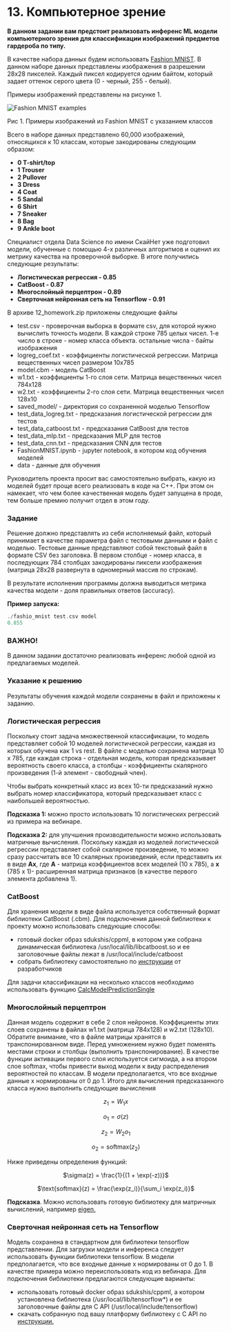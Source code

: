 # 13. Компьютерное зрение
**В данном задании вам предстоит реализовать инференс ML модели компьютерного зрения для классификации изображений предметов гардероба по типу.**

В качестве набора данных будем использовать [Fashion MNIST](https://www.kaggle.com/datasets/zalando-research/fashionmnist). В данном наборе данных представлены изображения в разрешении 28x28 пикселей. Каждый пиксел кодируется одним байтом, который задает оттенок серого цвета (0 - черный, 255 - белый).

Примеры изображений представлены на рисунке 1.

![Fashion MNIST examples](https://www.tensorflow.org/tutorials/keras/classification_files/output_oZTImqg_CaW1_0.png "aspect=1")

Рис 1. Примеры изображений из Fashion MNIST с указанием классов

Всего в наборе данных представлено 60,000 изображений, относящихся к 10 классам, которые закодированы следующим образом:

- **0 T-shirt/top**
- **1 Trouser**
- **2 Pullover**
- **3 Dress**
- **4 Coat**
- **5 Sandal**
- **6 Shirt**
- **7 Sneaker**
- **8 Bag**
- **9 Ankle boot**

Специалист отдела Data Science по имени СкайНет уже подготовил модели, обученные с помощью 4-х различных алгоритмов и оценил их метрику качества на проверочной выборке. В итоге получились следующие результаты:

- **Логистическая регрессия - 0.85**
- **CatBoost - 0.87**
- **Многослойный перцептрон - 0.89**
- **Сверточная нейронная сеть на Tensorflow - 0.91**

В архиве 12_homework.zip приложены следующие файлы

- test.csv - проверочная выборка в формате csv, для которой нужно вычислить точность модели. В каждой строке 785 целых чисел. 1-е число в строке - номер класса объекта. остальные числа - байты изображения
- logreg_coef.txt - коэффициенты логистической регрессии. Матрица вещественных чисел размером 10x785
- model.cbm - модель CatBoost
- w1.txt - коэффициенты 1-го слоя сети. Матрица вещественных чисел 784x128
- w2.txt - коэффициенты 2-го слоя сети. Матрица вещественных чисел 128x10
- saved_model/ - директория со сохраненной моделью Tensorflow
- test_data_logreg.txt - предсказания логистической регрессии для тестов
- test_data_catboost.txt - предсказания CatBoost для тестов
- test_data_mlp.txt - предсказания MLP для тестов
- test_data_cnn.txt - предсказания CNN для тестов
- FashionMNIST.ipynb - jupyter notebook, в котором код обучения моделей
- data - данные для обучения

Руководитель проекта просит вас самостоятельно выбрать, какую из моделей будет проще всего реализовать в коде на C++. При этом он намекает, что чем более качественная модель будет запущена в проде, тем больше премию получит отдел в этом году.

### Задание

Решение должно представлять из себя исполняемый файл, который принимает в качестве параметра файл с тестовыми данными и файл с моделью. Тестовые данные представляют собой текстовый файл в формате CSV без заголовка. В первом столбце - номер класса, в последующих 784 столбцах закодированы пиксели изображения (матрица 28x28 развернута в одномерный массив по строкам).

В результате исполнения программы должна выводиться метрика качества модели - доля правильных ответов (accuracy).

**Пример запуска:**

```cpp
./fashio_mnist test.csv model
0.855
```

### ВАЖНО!

В данном задании достаточно реализовать инференс любой одной из предлагаемых моделей.

### Указание к решению

Результаты обучения каждой модели сохранены в файл и приложены к заданию.
### Логистическая регрессия
Поскольку стоит задача множественной классификации, то модель представляет собой 10 моделей логистической регрессии, каждая из которых обучена как 1 vs rest. В файле с моделью сохранена матрица 10 x 785, где каждая строка - отдельная модель, которая предсказывает вероятность своего класса, а столбцы - коэффициенты скалярного произведения (1-й элемент - свободный член).

Чтобы выбрать конкретный класс из всех 10-ти предсказаний нужно выбрать номер классификатора, который предсказывает класс с наибольшей вероятностью.

**Подсказка 1:** можно просто использовать 10 логистических регрессий из примера на вебинаре.

**Подсказка 2:** для улучшения производительности можно использовать матричные вычисления. Поскольку каждая из моделей логистической регрессии представляет собой скалярное произведение, то можно сразу рассчитать все 10 скалярных произведений, если представить их в виде **Ax**, где **A** - матрица коэффициентов всех моделей (10 x 785), а **x** (785 x 1)- расширенная матрица признаков (в качестве первого элемента добавлена 1).

### CatBoost

Для хранения модели в виде файла используется собственный формат библиотеки CatBoost (.cbm). Для подключения данной библиотеки к проекту можно использовать следующие способы:

- готовый docker образ sdukshis/cppml, в котором уже собрана динамическая библиотека /usr/local/lib/libcatboost.so и ее заголовочные файлы лежат в /usr/local/include/catboost
- собрать библиотеку самостоятельно по [инструкции](https://catboost.ai/en/docs/concepts/c-plus-plus-api_dynamic-c-pluplus-wrapper) от разработчиков

Для задачи классификации на несколько классов необходимо использовать функцию [CalcModelPredictionSingle](https://github.com/catboost/catboost/blob/43fe3188b6168e13fbd6bf3b3ebce8c23a0329ee/catboost/libs/model_interface/c_api.h#L180)

### Многослойный перцептрон

Данная модель содержит в себе 2 слоя нейронов. Коэффициенты этих слоев сохранены в файлах w1.txt (матрица 784x128) и w2.txt (128x10). Обратите внимание, что в файле матрицы хранятся в транспонированном виде. Перед умножением нужно будет поменять местами строки и столбцы (выполнить транспонирование). В качестве функции активации первого слоя используется сигмоида, а на втором слое softmax, чтобы привести выход модели к виду распределения вероятностей по классам. В модели предполагается, что все входные данные x нормированы от 0 до 1. Итого для вычисления предсказанного класса нужно выполнить следующие вычисления
<center>

$z_1 = W_1 x$

$o_1 = \sigma(z)$

$z_2 = W_2 o_1$

$o_2 = \text{softmax}(z_2)$
</center>
Ниже приведены определения функций:
<center>

$\sigma(z) = \frac{1}{(1 + \exp(-z))}$

$\text{softmax}(z) = \frac{\exp(z_i)}{\sum_i \exp(z_i)}$
</center>

**Подсказка**. Можно использовать готовую библиотеку для матричных вычислений, например [eigen.](https://eigen.tuxfamily.org/index.php?title=Main_Page)

### Сверточная нейронная сеть на Tensorflow

Модель сохранена в стандартном для библиотеки tensorflow представлении. Для загрузки модели и инференса следует использовать функции библиотеки tensorflow. В модели предполагается, что все входные данные x нормированы от 0 до 1. В качестве примера можно переиспользовать код из вебинара. Для подключения библиотеки предлагаются следующие варианты:

- использовать готовый docker образ sdukshis/cppml, а котором установлена библиотека (/usr/local/lib/tensorflow\*) и ее заголовочные файлы для C API (/usr/local/include/tensorflow)
- скачать собранную под вашу платформу библиотеку с C API по [инструкции.](https://www.tensorflow.org/install/lang_c?hl=ru)
